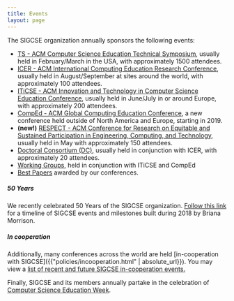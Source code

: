 ```yaml
---
title: Events
layout: page
---
```


The SIGCSE organization annually sponsors the following events:

- [TS - ACM Computer Science Education Technical Symposium](symposia/index.html), usually held in
    February/March in the USA, with approximately 1500 attendees.
- [ICER - ACM International Computing Education Research Conference](icer/index.html), usually held in August/September at
    sites around the world, with approximately 100 attendees.
- [ITiCSE - ACM Innovation and Technology in Computer Science Education Conference](iticse/index.html), usually held in June/July in or
    around Europe, with approximately 200 attendees.
- [CompEd - ACM Global Computing Education Conference](comped/index.html), a new conference held outside of
    North America and Europe, starting in 2019.
- **(new!)** [RESPECT - ACM Conference for Research on Equitable and Sustained Participation in Engineering, Computing, and Technology](respect/index.html), usually held in May with approximately 150 attendees.
- [Doctoral Consortium (DC)](dc.html), usually held in
    conjunction with ICER, with approximately 20 attendees.
- [Working Groups](workinggroups/index.html), held in conjunction
    with ITiCSE and CompEd
- [Best Papers](bestpapers.html) awarded by our conferences.

##### 50 Years
We recently celebrated 50 Years of the SIGCSE organization. [Follow this link](50years.html) for a timeline of SIGCSE events and milestones built during 2018 by Briana Morrison.

##### In cooperation
Additionally, many conferences across the world are held [in-cooperation with SIGCSE]({{"policies/incooperation.html" | absolute_url}}). You may view a [list of recent and future SIGCSE in-cooperation
events.](incoop.html)

Finally, SIGCSE and its members annually partake in the celebration of
[Computer Science Education Week](https://www.csedweek.org/).
